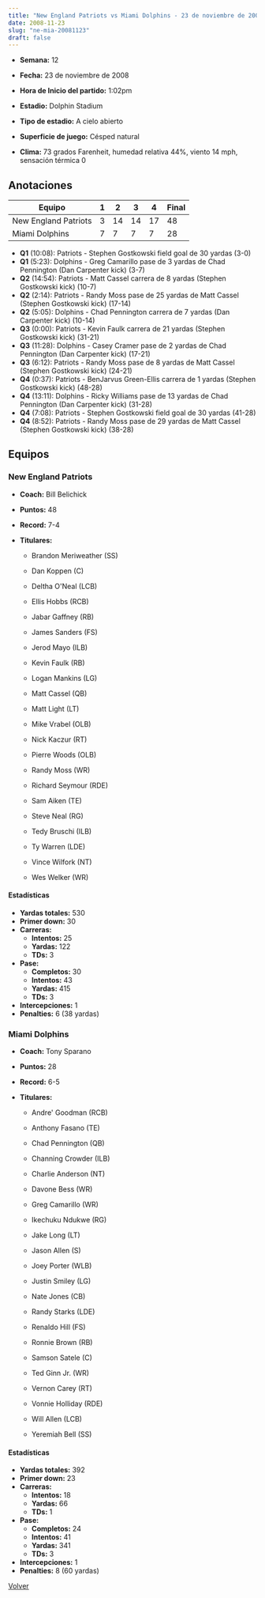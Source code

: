 ```yaml
---
title: "New England Patriots vs Miami Dolphins - 23 de noviembre de 2008"
date: 2008-11-23
slug: "ne-mia-20081123"
draft: false
---
```


* **Semana:** 12
* **Fecha:** 23 de noviembre de 2008

* **Hora de Inicio del partido:** 1:02pm
* **Estadio:** Dolphin Stadium
* **Tipo de estadio:** A cielo abierto
* **Superficie de juego:** Césped natural
* **Clima:** 73 grados Farenheit, humedad relativa 44%, viento 14 mph, sensación térmica 0





## Anotaciones
| Equipo | 1 | 2 | 3 | 4 | Final |
|--------|---|---|---|---|-------|
| New England Patriots  | 3 | 14 | 14 | 17  | 48 |
| Miami Dolphins  | 7 | 7 | 7 | 7  | 28 |
* **Q1** (10:08): Patriots - Stephen Gostkowski field goal de 30 yardas (3-0)
* **Q1** (5:23): Dolphins - Greg Camarillo pase de 3 yardas de Chad Pennington (Dan Carpenter kick) (3-7)
* **Q2** (14:54): Patriots - Matt Cassel carrera de 8 yardas (Stephen Gostkowski kick) (10-7)
* **Q2** (2:14): Patriots - Randy Moss pase de 25 yardas de Matt Cassel (Stephen Gostkowski kick) (17-14)
* **Q2** (5:05): Dolphins - Chad Pennington carrera de 7 yardas (Dan Carpenter kick) (10-14)
* **Q3** (0:00): Patriots - Kevin Faulk carrera de 21 yardas (Stephen Gostkowski kick) (31-21)
* **Q3** (11:28): Dolphins - Casey Cramer pase de 2 yardas de Chad Pennington (Dan Carpenter kick) (17-21)
* **Q3** (6:12): Patriots - Randy Moss pase de 8 yardas de Matt Cassel (Stephen Gostkowski kick) (24-21)
* **Q4** (0:37): Patriots - BenJarvus Green-Ellis carrera de 1 yardas (Stephen Gostkowski kick) (48-28)
* **Q4** (13:11): Dolphins - Ricky Williams pase de 13 yardas de Chad Pennington (Dan Carpenter kick) (31-28)
* **Q4** (7:08): Patriots - Stephen Gostkowski field goal de 30 yardas (41-28)
* **Q4** (8:52): Patriots - Randy Moss pase de 29 yardas de Matt Cassel (Stephen Gostkowski kick) (38-28)


## Equipos


### New England Patriots
* **Coach:** Bill Belichick
* **Puntos:** 48
* **Record:** 7-4
* **Titulares:** 

  * Brandon Meriweather (SS) 

  * Dan Koppen (C) 

  * Deltha O'Neal (LCB) 

  * Ellis Hobbs (RCB) 

  * Jabar Gaffney (RB) 

  * James Sanders (FS) 

  * Jerod Mayo (ILB) 

  * Kevin Faulk (RB) 

  * Logan Mankins (LG) 

  * Matt Cassel (QB) 

  * Matt Light (LT) 

  * Mike Vrabel (OLB) 

  * Nick Kaczur (RT) 

  * Pierre Woods (OLB) 

  * Randy Moss (WR) 

  * Richard Seymour (RDE) 

  * Sam Aiken (TE) 

  * Steve Neal (RG) 

  * Tedy Bruschi (ILB) 

  * Ty Warren (LDE) 

  * Vince Wilfork (NT) 

  * Wes Welker (WR) 

#### Estadísticas
* **Yardas totales:** 530
* **Primer down:** 30
* **Carreras:**
  * **Intentos:** 25
  * **Yardas:** 122
  * **TDs:** 3
* **Pase:**
  * **Completos:** 30
  * **Intentos:** 43
  * **Yardas:** 415
  * **TDs:** 3
* **Intercepciones:** 1
* **Penalties:** 6 (38 yardas)

### Miami Dolphins
* **Coach:** Tony Sparano
* **Puntos:** 28
* **Record:** 6-5
* **Titulares:** 

  * Andre' Goodman (RCB) 

  * Anthony Fasano (TE) 

  * Chad Pennington (QB) 

  * Channing Crowder (ILB) 

  * Charlie Anderson (NT) 

  * Davone Bess (WR) 

  * Greg Camarillo (WR) 

  * Ikechuku Ndukwe (RG) 

  * Jake Long (LT) 

  * Jason Allen (S) 

  * Joey Porter (WLB) 

  * Justin Smiley (LG) 

  * Nate Jones (CB) 

  * Randy Starks (LDE) 

  * Renaldo Hill (FS) 

  * Ronnie Brown (RB) 

  * Samson Satele (C) 

  * Ted Ginn Jr. (WR) 

  * Vernon Carey (RT) 

  * Vonnie Holliday (RDE) 

  * Will Allen (LCB) 

  * Yeremiah Bell (SS) 

#### Estadísticas
* **Yardas totales:** 392
* **Primer down:** 23
* **Carreras:**
  * **Intentos:** 18
  * **Yardas:** 66
  * **TDs:** 1
* **Pase:**
  * **Completos:** 24
  * **Intentos:** 41
  * **Yardas:** 341
  * **TDs:** 3
* **Intercepciones:** 1
* **Penalties:** 8 (60 yardas)


[Volver](/historia/2008)
